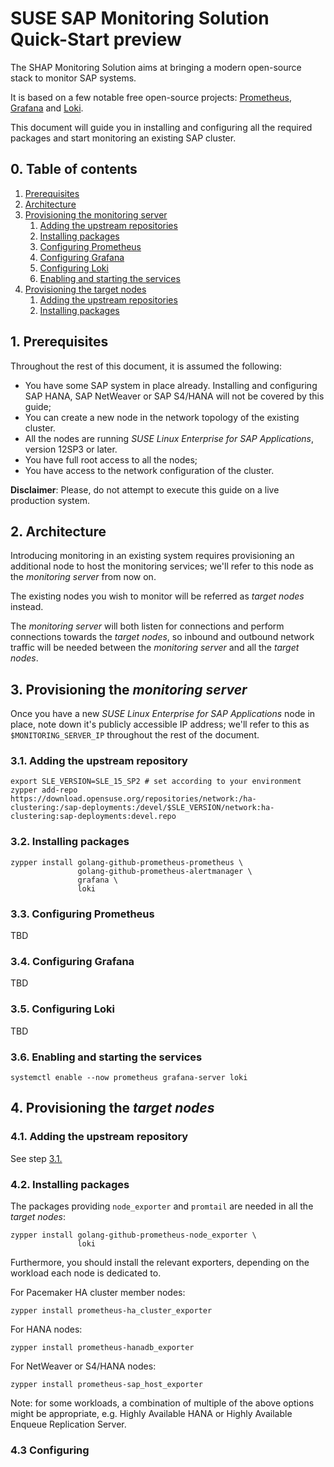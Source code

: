 # SUSE SAP Monitoring Solution Quick-Start preview

The SHAP Monitoring Solution aims at bringing a modern open-source stack to monitor SAP systems.

It is based on a few notable free open-source projects: [Prometheus](http://prometheus.io), [Grafana](http://grafana.com/oss/grafana) and [Loki](http://grafana.com/oss/loki).

This document will guide you in installing and configuring all the required packages and start monitoring an existing SAP cluster.


## 0. Table of contents

1. [Prerequisites](#1-prerequisites)
2. [Architecture](#2-architecture)
3. [Provisioning the monitoring server](#3-provisioning-the-monitoring-server)
    1. [Adding the upstream repositories](#31-adding-the-upstream-repository)
    2. [Installing packages](#32-installing-packages)
    3. [Configuring Prometheus](#33-configuring-prometheus)
    4. [Configuring Grafana](#34-configuring-grafana)
    5. [Configuring Loki](#35-configuring-loki)
    6. [Enabling and starting the services](#36-enabling-and-starting-the-services)
4. [Provisioning the target nodes](#4-provisioning-the-target-nodes)
    1. [Adding the upstream repositories](#41-adding-the-upstream-repository)
    2. [Installing packages](#42-installing-packages)


## 1. Prerequisites

Throughout the rest of this document, it is assumed the following: 

- You have some SAP system in place already. Installing and configuring SAP HANA, SAP NetWeaver or SAP S4/HANA will not be covered by this guide;
- You can create a new node in the network topology of the existing cluster.
- All the nodes are running _SUSE Linux Enterprise for SAP Applications_, version 12SP3 or later.
- You have full root access to all the nodes;
- You have access to the network configuration of the cluster.

**Disclaimer**: Please, do not attempt to execute this guide on a live production system.


## 2. Architecture

Introducing monitoring in an existing system requires provisioning an additional node to host the monitoring services; we'll refer to this node as the _monitoring server_ from now on.

The existing nodes you wish to monitor will be referred as _target nodes_ instead.

The _monitoring server_ will both listen for connections and perform connections towards the _target nodes_, so inbound and outbound network traffic will be needed between the _monitoring server_ and all the _target nodes_.


## 3. Provisioning the _monitoring server_

Once you have a new _SUSE Linux Enterprise for SAP Applications_ node in place, note down it's publicly accessible IP address; we'll refer to this as `$MONITORING_SERVER_IP` throughout the rest of the document.


### 3.1. Adding the upstream repository

```
export SLE_VERSION=SLE_15_SP2 # set according to your environment
zypper add-repo https://download.opensuse.org/repositories/network:/ha-clustering:/sap-deployments:/devel/$SLE_VERSION/network:ha-clustering:sap-deployments:devel.repo
```


### 3.2. Installing packages

```
zypper install golang-github-prometheus-prometheus \
               golang-github-prometheus-alertmanager \
               grafana \
               loki
```


### 3.3. Configuring Prometheus

TBD


### 3.4. Configuring Grafana

TBD


### 3.5. Configuring Loki

TBD


### 3.6. Enabling and starting the services

```
systemctl enable --now prometheus grafana-server loki
```


## 4. Provisioning the _target nodes_

### 4.1. Adding the upstream repository

See step [3.1.](#31-adding-the-upstream-repository)


### 4.2. Installing packages

The packages providing `node_exporter` and `promtail` are needed in all the _target nodes_:

```
zypper install golang-github-prometheus-node_exporter \
               loki
```

Furthermore, you should install the relevant exporters, depending on the workload each node is dedicated to.

For Pacemaker HA cluster member nodes:
```
zypper install prometheus-ha_cluster_exporter
```

For HANA nodes:
```
zypper install prometheus-hanadb_exporter
```

For NetWeaver or S4/HANA nodes:
```
zypper install prometheus-sap_host_exporter
```

Note: for some workloads, a combination of multiple of the above options might be appropriate, e.g. Highly Available HANA or Highly Available Enqueue Replication Server.


### 4.3 Configuring 